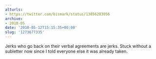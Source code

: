 ```yaml
---
alturls:
- https://twitter.com/bismark/status/13856283056
archive:
- 2010-05
date: '2010-05-12T15:15:35+00:00'
slug: '1273677335'
---
```


Jerks who go back on their verbal agreements are jerks. Stuck without a subletter now since I told everyone else it was already taken.

